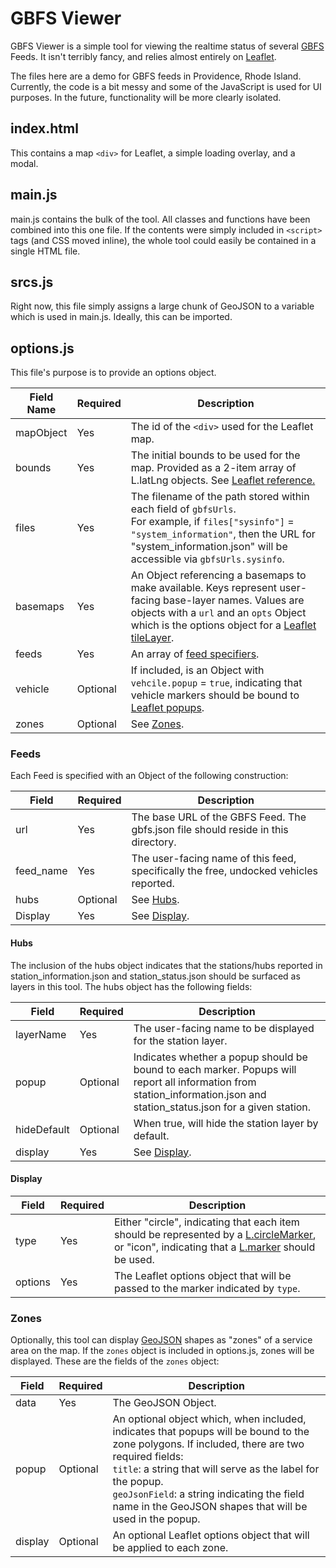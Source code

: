 # GBFS Viewer

GBFS Viewer is a simple tool for viewing the realtime status of several [GBFS](https://github.com/NABSA/gbfs) Feeds. It isn't terribly fancy, and relies almost entirely on [Leaflet](https://leafletjs.com).

The files here are a demo for GBFS feeds in Providence, Rhode Island. Currently, the code is a bit messy and some of the JavaScript is used for UI purposes. In the future, functionality will be more clearly isolated.

## index.html

This contains a map `<div>` for Leaflet, a simple loading overlay, and a modal.

## main.js

main.js contains the bulk of the tool. All classes and functions have been combined into this one file. If the contents were simply included in `<script>` tags (and CSS moved inline), the whole tool could easily be contained in a single HTML file.

## srcs.js

Right now, this file simply assigns a large chunk of GeoJSON to a variable which is used in main.js. Ideally, this can be imported.

## options.js

This file's purpose is to provide an options object.

| Field Name | Required | Description                                                                                                                                                                                                                                                        |
|------------|----------|--------------------------------------------------------------------------------------------------------------------------------------------------------------------------------------------------------------------------------------------------------------------|
| mapObject  | Yes      | The id of the `<div>` used for the Leaflet map.                                                                                                                                                                                                                    |
| bounds     | Yes      | The initial bounds to be used for the map. Provided as a 2-item array of L.latLng objects. See [Leaflet reference.](https://leafletjs.com/reference-1.5.0.html#latlngbounds)                                                                                       |
| files      | Yes      | The filename of the path stored within each field of `gbfsUrls`. <br /> For example, if `files["sysinfo"]` =  `"system_information"`, then the URL for "system_information.json" will be accessible via `gbfsUrls.sysinfo`.                                        |
| basemaps   | Yes      | An Object referencing a basemaps to make available. Keys represent user-facing base-layer names. Values are objects with a `url` and an `opts` Object which is the options object for a [Leaflet tileLayer](https://leafletjs.com/reference-1.5.0.html#tilelayer). |
| feeds      | Yes      | An array of [feed specifiers](#Feeds).                                                                                                                                                                                                                             |
| vehicle    | Optional | If included, is an Object with `vehcile.popup` = `true`, indicating that vehicle markers should be bound to [Leaflet popups](https://leafletjs.com/reference-1.5.0.html#popup).                                                                                    |
| zones      | Optional | See [Zones](#Zones).                                                                                                                                                                                                                                               |

### Feeds

Each Feed is specified with an Object of the following construction:

| Field     | Required | Description                                                                           |
|-----------|----------|---------------------------------------------------------------------------------------|
| url       | Yes      | The base URL of the GBFS Feed. The gbfs.json file should reside in this directory.    |
| feed_name | Yes      | The user-facing name of this feed, specifically the free, undocked vehicles reported. |
| hubs      | Optional | See [Hubs](#Hubs).                                                                    |
| Display   | Yes      | See [Display](#Display).                                                              |

#### Hubs

The inclusion of the hubs object indicates that the stations/hubs reported in station_information.json and station_status.json should be surfaced as layers in this tool. The hubs object has the following fields:

| Field       | Required | Description                                                                                                                                                             |
|-------------|----------|-------------------------------------------------------------------------------------------------------------------------------------------------------------------------|
| layerName   | Yes      | The user-facing name to be displayed for the station layer.                                                                                                             |
| popup       | Optional | Indicates whether a popup should be bound to each marker. Popups will report all information from station_information.json and station_status.json for a given station. |
| hideDefault | Optional | When true, will hide the station layer by default.                                                                                                                      |
| display     | Yes      | See [Display](#Display).                                                                                                                                                |

#### Display


| Field   | Required | Description                                                                                                                                                                                                                                                 |
|---------|----------|-------------------------------------------------------------------------------------------------------------------------------------------------------------------------------------------------------------------------------------------------------------|
| type    | Yes      | Either "circle", indicating that each item should be represented by a [L.circleMarker](https://leafletjs.com/reference-1.5.0.html#circlemarker), or "icon", indicating that a [L.marker](https://leafletjs.com/reference-1.5.0.html#marker) should be used. |
| options | Yes      | The Leaflet options object that will be passed to the marker indicated by `type`.                                                                                                                                                                           |

### Zones

Optionally, this tool can display [GeoJSON](https://geojson.org) shapes as "zones" of a service area on the map. If the `zones` object is included in options.js, zones will be displayed. These are the fields of the `zones` object:

| Field   | Required | Description                                                                                                                                                                                                                                                                                                                         |
|---------|----------|-------------------------------------------------------------------------------------------------------------------------------------------------------------------------------------------------------------------------------------------------------------------------------------------------------------------------------------|
| data    | Yes      | The GeoJSON Object.                                                                                                                                                                                                                                                                                                                 |
| popup   | Optional | An optional object which, when included, indicates that popups will be bound to the zone polygons. If included, there are two required fields: <br /> `title`: a string that will serve as the label for the popup. <br /> `geoJsonField`: a string indicating the field name in the GeoJSON shapes that will be used in the popup. |
| display | Optional | An optional Leaflet options object that will be applied to each zone.                                                                                                                                                                                                                                                               |
